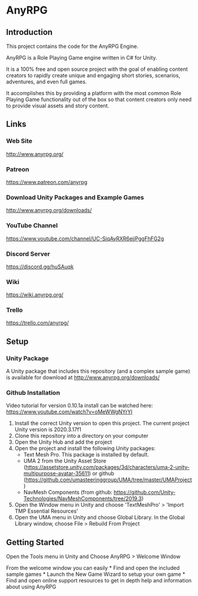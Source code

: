 # AnyRPG

## Introduction

This project contains the code for the AnyRPG Engine.

AnyRPG is a Role Playing Game engine written in C# for Unity.

It is a 100% free and open source project with the goal of enabling content creators to rapidly create unique and engaging short stories, scenarios, adventures, and even full games.

It accomplishes this by providing a platform with the most common Role Playing Game functionality out of the box so that content creators only need to provide visual assets and story content.

## Links

### Web Site

http://www.anyrpg.org/

### Patreon

https://www.patreon.com/anyrpg

### Download Unity Packages and Example Games

http://www.anyrpg.org/downloads/

### YouTube Channel

https://www.youtube.com/channel/UC-SiqAyRXR6eijPggFhFG2g

### Discord Server

https://discord.gg/huSAuqk

### Wiki

https://wiki.anyrpg.org/

### Trello

https://trello.com/anyrpg/

## Setup

### Unity Package

A Unity package that includes this repository (and a complex sample game) is available for download at http://www.anyrpg.org/downloads/

### Github Installation
Video tutorial for version 0.10.1a install can be watched here: https://www.youtube.com/watch?v=oMeWWgNYrYI

1. Install the correct Unity version to open this project.  The current project Unity version is 2020.3.17f1
1. Clone this repository into a directory on your computer
1. Open the Unity Hub and add the project
1. Open the project and install the following Unity packages:
	* Text Mesh Pro.  This package is installed by default.
	* UMA 2 from the Unity Asset Store (https://assetstore.unity.com/packages/3d/characters/uma-2-unity-multipurpose-avatar-35611) or github (https://github.com/umasteeringgroup/UMA/tree/master/UMAProject)
	* NavMesh Components (from github: https://github.com/Unity-Technologies/NavMeshComponents/tree/2019.3)
1. Open the Window menu in Unity and choose 'TextMeshPro' > 'Import TMP Essential Resources'
1. Open the UMA menu in Unity and choose Global Library.  In the Global Library window, choose File > Rebuild From Project

## Getting Started

Open the Tools menu in Unity and Choose AnyRPG > Welcome Window

From the welcome window you can easily
	* Find and open the included sample games
	* Launch the New Game Wizard to setup your own game
	* Find and open online support resources to get in depth help and information about using AnyRPG
